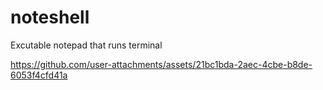 # noteshell
Excutable notepad that runs terminal 


https://github.com/user-attachments/assets/21bc1bda-2aec-4cbe-b8de-6053f4cfd41a




